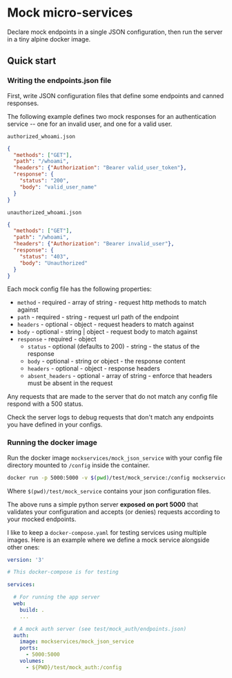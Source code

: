 # Mock micro-services

Declare mock endpoints in a single JSON configuration, then run the server in a tiny alpine docker image.

## Quick start

### Writing the endpoints.json file

First, write JSON configuration files that define some endpoints and canned responses.

The following example defines two mock responses for an authentication service -- one for an invalid user, and one for a valid user.

`authorized_whoami.json`

```json
{
  "methods": ["GET"],
  "path": "/whoami",
  "headers": {"Authorization": "Bearer valid_user_token"},
  "response": {
    "status": "200",
    "body": "valid_user_name"
  }
}
```

`unauthorized_whoami.json`

```json
{
  "methods": ["GET"],
  "path": "/whoami",
  "headers": {"Authorization": "Bearer invalid_user"},
  "response": {
    "status": "403",
    "body": "Unauthorized"
  }
}
```

Each mock config file has the following properties:

* `method` - required - array of string - request http methods to match against
* `path` - required - string - request url path of the endpoint
* `headers` - optional - object - request headers to match against
* `body` - optional - string | object - request body to match against
* `response` - required - object
  * `status` - optional (defaults to 200) - string - the status of the response
  * `body` - optional - string or object - the response content
  * `headers` - optional - object - response headers
  * `absent_headers` - optional - array of string - enforce that headers must be absent in the request

Any requests that are made to the server that do not match any config file respond with a 500 status.

Check the server logs to debug requests that don't match any endpoints you have defined in your configs.

### Running the docker image

Run the docker image `mockservices/mock_json_service` with your config file directory mounted to `/config` inside the container.

```sh
docker run -p 5000:5000 -v $(pwd)/test/mock_service:/config mockservices/mock_json_service
```

Where `$(pwd)/test/mock_service` contains your json configuration files.

The above runs a simple python server **exposed on port 5000** that validates your configuration and accepts (or denies) requests according to your mocked endpoints.

I like to keep a `docker-compose.yaml` for testing services using multiple images. Here is an example where we define a mock service alongside other ones:

```yaml
version: '3'

# This docker-compose is for testing

services:

  # For running the app server
  web:
    build: . 
    ...

  # A mock auth server (see test/mock_auth/endpoints.json)
  auth:
    image: mockservices/mock_json_service
    ports:
      - 5000:5000
    volumes:
      - ${PWD}/test/mock_auth:/config
```
